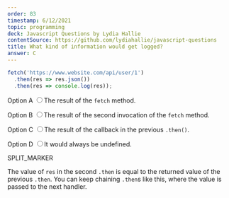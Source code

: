 ```yaml
---
order: 83
timestamp: 6/12/2021
topic: programming
deck: Javascript Questions by Lydia Hallie
contentSource: https://github.com/lydiahallie/javascript-questions
title: What kind of information would get logged?
answer: C
---
```


  

```javascript
fetch('https://www.website.com/api/user/1')
  .then(res => res.json())
  .then(res => console.log(res));
```


<label for="option-A">Option A</label>
<input type="radio" name="answer-option" id="option-A" value="A">The result of the `fetch` method.</input>
    

<label for="option-B">Option B</label>
<input type="radio" name="answer-option" id="option-B" value="B">The result of the second invocation of the `fetch` method.</input>
    

<label for="option-C">Option C</label>
<input type="radio" name="answer-option" id="option-C" value="C">The result of the callback in the previous `.then()`.</input>
    

<label for="option-D">Option D</label>
<input type="radio" name="answer-option" id="option-D" value="D">It would always be undefined.</input>
    




SPLIT_MARKER

The value of `res` in the second `.then` is equal to the returned value of the previous `.then`. You can keep chaining `.then`s like this, where the value is passed to the next handler.



